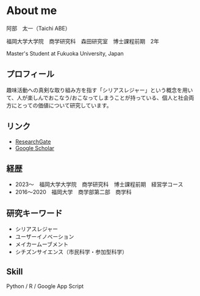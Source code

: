 # About me

阿部　太一（Taichi ABE）

福岡大学大学院　商学研究科　森田研究室　博士課程前期　2年

Master's Student at Fukuoka University, Japan

## プロフィール
趣味活動への真剣な取り組み方を指す「シリアスレジャー」という概念を用いて、人が楽しんでおこなう/おこなってしまうことが持っている、個人と社会両方にとっての価値について研究しています。



## リンク
- [ResearchGate](https://www.researchgate.net/profile/Taichi-Abe-2)
- [Google Scholar](https://scholar.google.co.jp/citations?hl=ja&user=FQ-owvMAAAAJ)

## 経歴
- 2023〜　福岡大学大学院　商学研究科　博士課程前期　経営学コース
- 2016〜2020　福岡大学　商学部第二部　商学科

## 研究キーワード
- シリアスレジャー
- ユーザーイノベーション
- メイカームーブメント
- シチズンサイエンス（市民科学・参加型科学）

## Skill
Python / R / Google App Script
